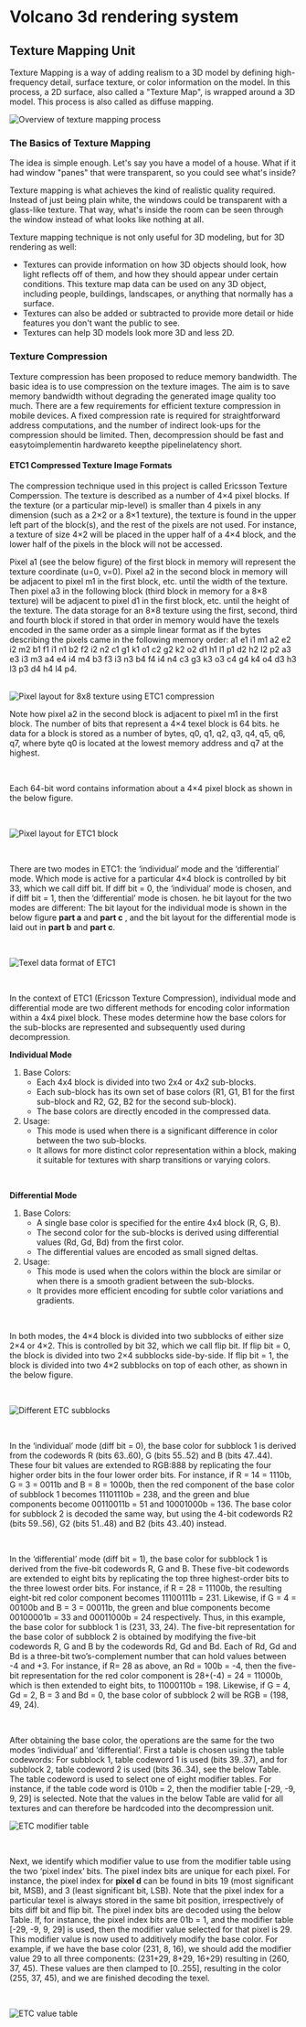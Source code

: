 # Volcano 3d rendering system
## Texture Mapping Unit
Texture Mapping is a way of adding realism to a 3D model by defining high-frequency detail, surface texture, or color information on the model. In this process, a 2D surface, also called a "Texture Map", is wrapped around a 3D model. This process is also called as diffuse mapping.

![Overview of texture mapping process](img/texture_mapping.jpg)

### The Basics of Texture Mapping
The idea is simple enough. Let's say you have a model of a house. What if it had window "panes" that were transparent, so you could see what's inside? 

Texture mapping is what achieves the kind of realistic quality required. Instead of just being plain white, the windows could be transparent with a glass-like texture. That way, what's inside the room can be seen through the window instead of what looks like nothing at all.

Texture mapping technique is not only useful for 3D modeling, but for 3D rendering as well:
- Textures can provide information on how 3D objects should look, how light reflects off of them, and how they should appear under certain conditions. This texture map data can be used on any 3D object, including people, buildings, landscapes, or anything that normally has a surface.
- Textures can also be added or subtracted to provide more detail or hide features you don't want the public to see.
- Textures can help 3D models look more 3D and less 2D.

### Texture Compression
Texture compression has been proposed to reduce memory bandwidth. The basic idea
is to use compression on the texture images. The aim is to save memory bandwidth
without degrading the generated image quality too much. 
There are a few requirements for efficient texture compression in mobile devices.
A fixed compression rate is required for straightforward address computations, and the
number of indirect look-ups for the compression should be limited. Then, decompression should be fast and easytoimplementin hardwareto keepthe pipelinelatency short.

#### ETC1 Compressed Texture Image Formats
The compression technique used in this project is called Ericsson Texture Comperssion. The texture is described as a number of 4×4 pixel blocks. If the texture (or a particular mip-level) is smaller than 4 pixels in any dimension (such as a 2×2 or a 8×1 texture), the texture is found in the upper left part of the block(s), and the rest of the pixels are not used. For instance, a texture of size 4×2 will be placed in the upper half of a 4×4 block, and the lower half of the pixels in the block will not be accessed.

Pixel a1 (see the below figure) of the first block in memory will represent the texture coordinate (u=0, v=0). Pixel a2 in the second block in memory will be adjacent to pixel m1 in the first block, etc. until the width of the texture. Then pixel a3 in the following block (third block in memory for a 8×8 texture) will be adjacent to pixel d1 in the first block, etc. until the height of the texture. The data storage for an 8×8 texture using the first, second, third and fourth block if stored in that order in memory would have the texels encoded in the same order as a simple linear format as if the bytes describing the pixels came in the following memory order: a1 e1 i1 m1 a2 e2 i2 m2 b1 f1 i1 n1 b2 f2 i2 n2 c1 g1 k1 o1 c2 g2 k2 o2 d1 h1 l1 p1 d2 h2 l2 p2 a3 e3 i3 m3 a4 e4 i4 m4 b3 f3 i3 n3 b4 f4 i4 n4 c3 g3 k3 o3 c4 g4 k4 o4 d3 h3 l3 p3 d4 h4 l4 p4.
<br>
<br>

![Pixel layout for 8x8 texture using ETC1 compression  ](img/8x8_texture_layout.jpg)

Note how pixel a2 in the second block is adjacent to pixel m1 in the first block. The number of bits that represent a 4×4 texel block is 64 bits.
he data for a block is stored as a number of bytes, q0, q1, q2, q3, q4, q5, q6, q7, where byte q0 is located at the lowest memory address and q7 at the highest.

<br>

Each 64-bit word contains information about a 4×4 pixel block as shown in the below figure.

<br>

![Pixel layout for ETC1 block  ](img/word_pixels.jpg)

<br>

There are two modes in ETC1: the ‘individual’ mode and the ‘differential’ mode. Which mode is active for a particular 4×4 block is controlled by bit 33, which we call diff bit. If diff bit = 0, the ‘individual’ mode is chosen, and if diff bit = 1, then the ‘differential’ mode is chosen. he bit layout for the two modes are different: The bit layout for the individual mode is shown in the below figure **part a** and **part c** , and the bit layout for the differential mode is laid out in **part b** and **part c**.

<br>

![Texel data format of ETC1  ](img/ETC_modes.jpg)

<br>

In the context of ETC1 (Ericsson Texture Compression), individual mode and differential mode are two different methods for encoding color information within a 4x4 pixel block. These modes determine how the base colors for the sub-blocks are represented and subsequently used during decompression. 

**Individual Mode**
1. Base Colors:
   - Each 4x4 block is divided into two 2x4 or 4x2 sub-blocks.
   - Each sub-block has its own set of base colors (R1, G1, B1 for the first sub-block and R2, G2, B2 for the second sub-block).
   - The base colors are directly encoded in the compressed data.
2. Usage:
   - This mode is used when there is a significant difference in color between the two sub-blocks.
   - It allows for more distinct color representation within a block, making it suitable for textures with sharp transitions or varying colors.

  <br>
  
**Differential  Mode**
1. Base Colors:
   - A single base color is specified for the entire 4x4 block (R, G, B).
   - The second color for the sub-blocks is derived using differential values (Rd, Gd, Bd) from the first color.
   - The differential values are encoded as small signed deltas.
2. Usage:
   - This mode is used when the colors within the block are similar or when there is a smooth gradient between the sub-blocks.
   - It provides more efficient encoding for subtle color variations and gradients.
 
<br>

In both modes, the 4×4 block is divided into two subblocks of either size 2×4 or 4×2. This is controlled by bit 32, which we call flip bit. If flip bit = 0, the block is divided into two 2×4 subblocks side-by-side. If flip bit = 1, the block is divided into two 4×2 subblocks on top of each other, as shown in the below figure.

<br>

![Different ETC subblocks](img/ETC_subblock.jpg)

<br>

In the ‘individual’ mode (diff bit = 0), the base color for subblock 1 is derived from the codewords R (bits 63..60), G (bits 55..52) and B (bits 47..44). These four bit values are extended to RGB:888 by replicating the four higher order bits in the four lower order bits. For instance, if R = 14 = 1110b, G = 3 = 0011b and B = 8 = 1000b, then the red component of the base color of subblock 1 becomes 11101110b = 238, and the green and blue components become 00110011b = 51 and 10001000b = 136. The base color for subblock 2 is decoded the same way, but using the 4-bit codewords R2 (bits 59..56), G2 (bits 51..48) and B2 (bits 43..40) instead.

<br>

In the ‘differential’ mode (diff bit = 1), the base color for subblock 1 is derived from the five-bit codewords R, G and B. These five-bit codewords are extended to eight bits by replicating the top three highest-order bits to the three lowest order bits. For instance, if R = 28 = 11100b, the resulting eight-bit red color component becomes 11100111b = 231. Likewise, if G = 4 = 00100b and B = 3 = 00011b, the green and blue components become 00100001b = 33 and 00011000b = 24 respectively. Thus, in this example, the base color for subblock 1 is (231, 33, 24). The five-bit representation for the base color of subblock 2 is obtained by modifying the five-bit codewords R, G and B by the codewords Rd, Gd and Bd. Each of Rd, Gd and Bd is a three-bit two’s-complement number that can hold values between -4 and +3. For instance, if R= 28 as above, an Rd = 100b = -4, then the five-bit representation for the red color component is 28+(-4) = 24 = 11000b, which is then extended to eight bits, to 11000110b = 198. Likewise, if G = 4, Gd = 2, B = 3 and Bd = 0, the base color of subblock 2 will be RGB = (198, 49, 24).

<br>

After obtaining the base color, the operations are the same for the two modes ‘individual’ and ‘differential’. First a table is chosen using the table codewords: For subblock 1, table codeword 1 is used (bits 39..37), and for subblock 2, table codeword 2 is used (bits 36..34), see the below Table. The table codeword is used to select one of eight modifier tables. For instance, if the table code word is 010b = 2, then the modifier table [-29, -9, 9, 29] is selected. Note that the values in the below Table are valid for all textures and can therefore be hardcoded into the decompression unit.

![ETC modifier table](img/Index_table.jpg)

<br>

Next, we identify which modifier value to use from the modifier table using the two ‘pixel index’ bits. The pixel index bits are unique for each pixel. For instance, the pixel index for **pixel d** can be found in bits 19 (most significant bit, MSB), and 3 (least significant bit, LSB). Note that the pixel index for a particular texel is always stored in the same bit position, irrespectively of bits diff bit and flip bit. The pixel index bits are decoded using the below Table. If, for instance, the pixel index bits are 01b = 1, and the modifier table [-29, -9, 9, 29] is used, then the modifier value selected for that pixel is 29. This modifier value is now used to additively modify the base color. For example, if we have the base color (231, 8, 16), we should add the modifier value 29 to all three components: (231+29, 8+29, 16+29) resulting in (260, 37, 45). These values are then clamped to [0..255], resulting in the color (255, 37, 45), and we are finished decoding the texel.

<br>

![ETC value table](img/value_table.jpg)




